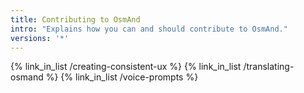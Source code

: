 ```yaml
---
title: Contributing to OsmAnd
intro: "Explains how you can and should contribute to OsmAnd."
versions: '*'
---
```


{% link_in_list /creating-consistent-ux %}
{% link_in_list /translating-osmand %}
{% link_in_list /voice-prompts %}
